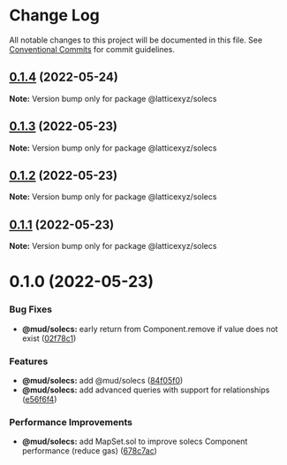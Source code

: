 # Change Log

All notable changes to this project will be documented in this file.
See [Conventional Commits](https://conventionalcommits.org) for commit guidelines.

## [0.1.4](https://github.com/latticexyz/mud/compare/v0.1.3...v0.1.4) (2022-05-24)

**Note:** Version bump only for package @latticexyz/solecs

## [0.1.3](https://github.com/latticexyz/mud/compare/v0.1.2...v0.1.3) (2022-05-23)

**Note:** Version bump only for package @latticexyz/solecs

## [0.1.2](https://github.com/latticexyz/mud/compare/v0.1.1...v0.1.2) (2022-05-23)

**Note:** Version bump only for package @latticexyz/solecs

## [0.1.1](https://github.com/latticexyz/mud/compare/v0.1.0...v0.1.1) (2022-05-23)

**Note:** Version bump only for package @latticexyz/solecs

# 0.1.0 (2022-05-23)

### Bug Fixes

- **@mud/solecs:** early return from Component.remove if value does not exist ([02f78c1](https://github.com/latticexyz/mud/commit/02f78c1114f311196928d565cd271c2243b1e9ef))

### Features

- **@mud/solecs:** add @mud/solecs ([84f05f0](https://github.com/latticexyz/mud/commit/84f05f00540c411eb15cdb8139127fd64fa118cc))
- **@mud/solecs:** add advanced queries with support for relationships ([e56f6f4](https://github.com/latticexyz/mud/commit/e56f6f42163653efd53f11e019eb502d41bd3a2b))

### Performance Improvements

- **@mud/solecs:** add MapSet.sol to improve solecs Component performance (reduce gas) ([678c7ac](https://github.com/latticexyz/mud/commit/678c7aca0db785e2c7df3ab6124c674dac1279ca))
